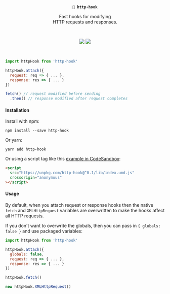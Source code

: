 <br/>
<p align="center">
  <strong><code>🎣 http-hook</code></strong>
</p>

<p align="center">
  Fast hooks for modifying <br/>
  HTTP requests and responses.
</p>
<br/>

<p align="center">
  <a href="https://unpkg.com/http-hook/lib/index.js"><img src="https://img.badgesize.io/https://unpkg.com/http-hook/lib/index.js?compression=gzip&amp;label=http--hook"></a>
  <a href="https://www.npmjs.com/package/http-hook"><img src="https://img.shields.io/npm/v/http-hook.svg?maxAge=3600&label=http-hook&colorB=007ec6"></a>
</p>
<br/>

```javascript
import httpHook from 'http-hook'

httpHook.attach({
  request: req => { ... },
  response: res => { ... }
})

fetch() // request modified before sending
  .then() // response modified after request completes
```

#### Installation

Install with npm:

```console
npm install --save http-hook
```

Or yarn:

```console
yarn add http-hook
```

Or using a script tag like this [example in CodeSandbox](https://codesandbox.io/s/0xm9j6v1vl):

```html
<script
  src="https://unpkg.com/http-hook@^0.1/lib/index.umd.js"
  crossorigin="anonymous"
></script>
```

#### Usage

By default, when you attach request or response hooks then the native `fetch` and `XMLHttpRequest` variables are overwritten to make the hooks affect all HTTP requests.

If you don't want to overwrite the globals, then you can pass in `{ globals: false }` and use packaged variables:

```javascript
import httpHook from 'http-hook'

httpHook.attach({
  globals: false,
  request: req => { ... },
  response: res => { ... }
})

httpHook.fetch()

new httpHook.XMLHttpRequest()
```
